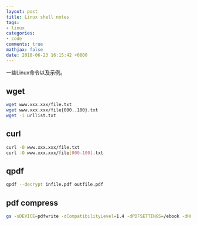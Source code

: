 ```yaml
---
layout: post
title: Linux shell notes
tags:
- linux
categories:
- code
comments: true
mathjax: false
date: 2018-06-23 16:15:42 +0800
---
```

一些Linux命令以及示例。

## wget
```bash
wget www.xxx.xxx/file.txt
wget www.xxx.xxx/file{000..100}.txt
wget -i urllist.txt
```

## curl
```bash
curl -O www.xxx.xxx/file.txt
curl -O www.xxx.xxx/file[000-100].txt
```
## qpdf
```bash
qpdf --decrypt infile.pdf outfile.pdf
```
## pdf compress
```bash
gs -sDEVICE=pdfwrite -dCompatibilityLevel=1.4 -dPDFSETTINGS=/ebook -dNOPAUSE  -dBATCH -sOutputFile=compress.pdf input.pdf
```
